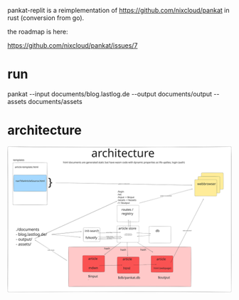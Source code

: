 pankat-replit is a reimplementation of https://github.com/nixcloud/pankat in rust (conversion from go).

the roadmap is here:

https://github.com/nixcloud/pankat/issues/7

# run

pankat --input documents/blog.lastlog.de --output documents/output --assets documents/assets

# architecture

![architecture](internals.svg)